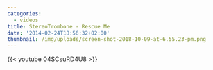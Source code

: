 ```yaml
---
categories:
  - videos
title: StereoTrombone - Rescue Me
date: '2014-02-24T18:56:32+02:00'
thumbnail: /img/uploads/screen-shot-2018-10-09-at-6.55.23-pm.png
---
```

{{< youtube 04SCsuRD4U8 >}}

